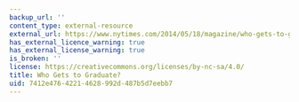 ```yaml
---
backup_url: ''
content_type: external-resource
external_url: https://www.nytimes.com/2014/05/18/magazine/who-gets-to-graduate.html
has_external_licence_warning: true
has_external_license_warning: true
is_broken: ''
license: https://creativecommons.org/licenses/by-nc-sa/4.0/
title: Who Gets to Graduate?
uid: 7412e476-4221-4628-992d-487b5d7eebb7
---
```


